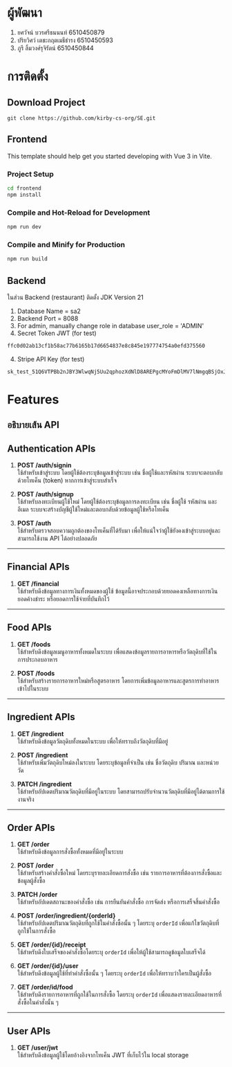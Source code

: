 # ผู้พัฒนา

1. ยศวัจน์ บวรศรีธนนนท์ 6510450879
2. ปริยวิศว์ เตชะกฤตเมธีธำรง 6510450593
3. ภูรี ลิ้มวงศ์รุจิรัตน์ 6510450844

# การติดตั้ง

## Download Project

```
git clone https://github.com/kirby-cs-org/SE.git
```

## Frontend

This template should help get you started developing with Vue 3 in Vite.

### Project Setup

```sh
cd frontend
npm install
```

### Compile and Hot-Reload for Development

```sh
npm run dev
```

### Compile and Minify for Production

```sh
npm run build
```

## Backend

ในส่วน Backend (restaurant) ติดตั้ง JDK Version 21

1. Database Name = sa2
2. Backend Port = 8088
3. For admin, manually change role in database user_role = 'ADMIN'
4. Secret Token JWT (for test)

```sh
ffc0d02ab13cf1b58ac77b6165b17d6654837e8c845e197774754a0efd375560
```

4. Stripe API Key (for test)

```sh
sk_test_51Q6VTPBb2nJBY3WlwqNj5Uu2qphozXdNlD8AREPgcMYoFmDlMV7lNmgqBSjOxJKM7mWZ6uvVQR8DUbHFQcWomM2i009gCYwWNX
```

# Features

## อธิบายเส้น API

## Authentication APIs

1. **POST /auth/signin**  
   ใช้สำหรับเข้าสู่ระบบ โดยผู้ใช้ต้องระบุข้อมูลเข้าสู่ระบบ เช่น ชื่อผู้ใช้และรหัสผ่าน ระบบจะตอบกลับด้วยโทเค็น (token) หากการเข้าสู่ระบบสำเร็จ

2. **POST /auth/signup**  
   ใช้สำหรับลงทะเบียนผู้ใช้ใหม่ โดยผู้ใช้ต้องระบุข้อมูลการลงทะเบียน เช่น ชื่อผู้ใช้ รหัสผ่าน และอีเมล ระบบจะสร้างบัญชีผู้ใช้ใหม่และตอบกลับด้วยข้อมูลผู้ใช้หรือโทเค็น

3. **POST /auth**  
   ใช้สำหรับตรวจสอบความถูกต้องของโทเค็นที่ได้รับมา เพื่อให้แน่ใจว่าผู้ใช้ยังคงเข้าสู่ระบบอยู่และสามารถใช้งาน API ได้อย่างปลอดภัย

---

## Financial APIs

1. **GET /financial**  
   ใช้สำหรับดึงข้อมูลทางการเงินทั้งหมดของผู้ใช้ ข้อมูลนี้อาจประกอบด้วยยอดคงเหลือทางการเงิน ยอดค้างชำระ หรือยอดการใช้จ่ายที่บันทึกไว้

---

## Food APIs

1. **GET /foods**  
   ใช้สำหรับดึงข้อมูลเมนูอาหารทั้งหมดในระบบ เพื่อแสดงข้อมูลรายการอาหารหรือวัตถุดิบที่ใช้ในการประกอบอาหาร

2. **POST /foods**  
   ใช้สำหรับสร้างรายการอาหารใหม่หรือสูตรอาหาร โดยการเพิ่มข้อมูลอาหารและสูตรการทำอาหารเข้าไปในระบบ

---

## Ingredient APIs

1. **GET /ingredient**  
   ใช้สำหรับดึงข้อมูลวัตถุดิบทั้งหมดในระบบ เพื่อให้ทราบถึงวัตถุดิบที่มีอยู่

2. **POST /ingredient**  
   ใช้สำหรับเพิ่มวัตถุดิบใหม่ลงในระบบ โดยระบุข้อมูลที่จำเป็น เช่น ชื่อวัตถุดิบ ปริมาณ และหน่วยวัด

3. **PATCH /ingredient**  
   ใช้สำหรับอัปเดตปริมาณวัตถุดิบที่มีอยู่ในระบบ โดยสามารถปรับจำนวนวัตถุดิบที่มีอยู่ได้ตามการใช้งานจริง

---

## Order APIs

1. **GET /order**  
   ใช้สำหรับดึงข้อมูลการสั่งซื้อทั้งหมดที่มีอยู่ในระบบ

2. **POST /order**  
   ใช้สำหรับสร้างคำสั่งซื้อใหม่ โดยระบุรายละเอียดการสั่งซื้อ เช่น รายการอาหารที่ต้องการสั่งซื้อและข้อมูลผู้สั่งซื้อ

3. **PATCH /order**  
   ใช้สำหรับอัปเดตสถานะของคำสั่งซื้อ เช่น การยืนยันคำสั่งซื้อ การจัดส่ง หรือการเสร็จสิ้นคำสั่งซื้อ

4. **POST /order/ingredient/{orderId}**  
   ใช้สำหรับอัปเดตปริมาณวัตถุดิบที่ถูกใช้ในคำสั่งซื้อนั้น ๆ โดยระบุ `orderId` เพื่อแก้ไขวัตถุดิบที่ถูกใช้ในการสั่งซื้อ

5. **GET /order/{id}/receipt**  
   ใช้สำหรับดึงใบเสร็จของคำสั่งซื้อโดยระบุ `orderId` เพื่อให้ผู้ใช้สามารถดูข้อมูลใบเสร็จได้

6. **GET /order/{id}/user**  
   ใช้สำหรับดึงข้อมูลผู้ใช้ที่ทำคำสั่งซื้อนั้น ๆ โดยระบุ `orderId` เพื่อให้ทราบว่าใครเป็นผู้สั่งซื้อ

7. **GET /order/id/food**  
   ใช้สำหรับดึงรายการอาหารที่ถูกใช้ในการสั่งซื้อ โดยระบุ `orderId` เพื่อแสดงรายละเอียดอาหารที่สั่งซื้อในคำสั่งนั้น ๆ

---

## User APIs

1. **GET /user/jwt**  
   ใช้สำหรับดึงข้อมูลผู้ใช้โดยอ้างอิงจากโทเค็น JWT ที่เก็บไว้ใน local storage
